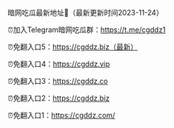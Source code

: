 暗网吃瓜最新地址👋（最新更新时间2023-11-24）

⏰加入Telegram暗网吃瓜群：https://t.me/cgddz1

⏰免翻入口5：https://cgddz.biz（最新）

⏰免翻入口4：https://cgddz.vip

⏰免翻入口3：https://cgddz.co

⏰免翻入口2：https://cgddz.biz

⏰免翻入口1：https://cgddz.com/


